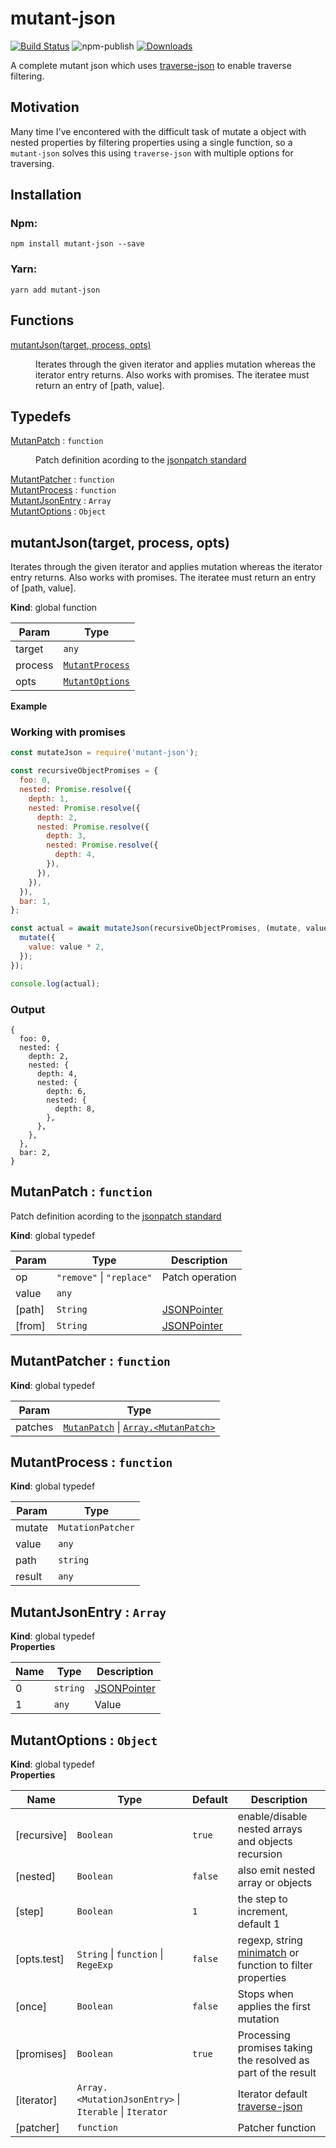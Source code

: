 # mutant-json

[![Build Status](https://travis-ci.org/rubeniskov/mutant-json.svg?branch=master)](https://travis-ci.org/rubeniskov/mutant-json)
![npm-publish](https://github.com/rubeniskov/mutant-json/workflows/npm-publish/badge.svg)
[![Downloads](https://img.shields.io/npm/dw/mutant-json)](https://www.npmjs.com/package/mutant-json)

A complete mutant json which uses [traverse-json](https://github.com/rubeniskov/traverse-json) to enable traverse filtering.

## Motivation

Many time I've encontered with the difficult task of mutate a object with nested properties by filtering properties using a single function, so a `mutant-json` solves this using `traverse-json` with multiple options for traversing.


## Installation

### Npm:
```shell
npm install mutant-json --save
```
### Yarn:
```shell
yarn add mutant-json
```
## Functions

<dl>
<dt><a href="#mutantJson">mutantJson(target, process, opts)</a></dt>
<dd><p>Iterates through the given iterator and applies mutation
whereas the iterator entry returns. Also works with promises.
The iteratee must return an entry of [path, value].</p>
</dd>
</dl>

## Typedefs

<dl>
<dt><a href="#MutanPatch">MutanPatch</a> : <code>function</code></dt>
<dd><p>Patch definition acording to the <a href="http://jsonpatch.com/">jsonpatch standard</a></p>
</dd>
<dt><a href="#MutantPatcher">MutantPatcher</a> : <code>function</code></dt>
<dd></dd>
<dt><a href="#MutantProcess">MutantProcess</a> : <code>function</code></dt>
<dd></dd>
<dt><a href="#MutantJsonEntry">MutantJsonEntry</a> : <code>Array</code></dt>
<dd></dd>
<dt><a href="#MutantOptions">MutantOptions</a> : <code>Object</code></dt>
<dd></dd>
</dl>

<a name="mutantJson"></a>

## mutantJson(target, process, opts)
Iterates through the given iterator and applies mutation
whereas the iterator entry returns. Also works with promises.
The iteratee must return an entry of [path, value].

**Kind**: global function  

| Param | Type |
| --- | --- |
| target | <code>any</code> | 
| process | [<code>MutantProcess</code>](#MutantProcess) | 
| opts | [<code>MutantOptions</code>](#MutantOptions) | 

**Example**  
### Working with promises

```javascript
const mutateJson = require('mutant-json');

const recursiveObjectPromises = {
  foo: 0,
  nested: Promise.resolve({
    depth: 1,
    nested: Promise.resolve({
      depth: 2,
      nested: Promise.resolve({
        depth: 3,
        nested: Promise.resolve({
          depth: 4,
        }),
      }),
    }),
  }),
  bar: 1,
};

const actual = await mutateJson(recursiveObjectPromises, (mutate, value) => {
  mutate({
    value: value * 2,
  });
});

console.log(actual);
```

### Output
```
{
  foo: 0,
  nested: {
    depth: 2,
    nested: {
      depth: 4,
      nested: {
        depth: 6,
        nested: {
          depth: 8,
        },
      },
    },
  },
  bar: 2,
}
```
<a name="MutanPatch"></a>

## MutanPatch : <code>function</code>
Patch definition acording to the [jsonpatch standard](http://jsonpatch.com/)

**Kind**: global typedef  

| Param | Type | Description |
| --- | --- | --- |
| op | <code>&quot;remove&quot;</code> \| <code>&quot;replace&quot;</code> | Patch operation |
| value | <code>any</code> |  |
| [path] | <code>String</code> | [JSONPointer](https://tools.ietf.org/html/rfc6901) |
| [from] | <code>String</code> | [JSONPointer](https://tools.ietf.org/html/rfc6901) |

<a name="MutantPatcher"></a>

## MutantPatcher : <code>function</code>
**Kind**: global typedef  

| Param | Type |
| --- | --- |
| patches | [<code>MutanPatch</code>](#MutanPatch) \| [<code>Array.&lt;MutanPatch&gt;</code>](#MutanPatch) | 

<a name="MutantProcess"></a>

## MutantProcess : <code>function</code>
**Kind**: global typedef  

| Param | Type |
| --- | --- |
| mutate | <code>MutationPatcher</code> | 
| value | <code>any</code> | 
| path | <code>string</code> | 
| result | <code>any</code> | 

<a name="MutantJsonEntry"></a>

## MutantJsonEntry : <code>Array</code>
**Kind**: global typedef  
**Properties**

| Name | Type | Description |
| --- | --- | --- |
| 0 | <code>string</code> | [JSONPointer](https://tools.ietf.org/html/rfc6901) |
| 1 | <code>any</code> | Value |

<a name="MutantOptions"></a>

## MutantOptions : <code>Object</code>
**Kind**: global typedef  
**Properties**

| Name | Type | Default | Description |
| --- | --- | --- | --- |
| [recursive] | <code>Boolean</code> | <code>true</code> | enable/disable nested arrays and objects recursion |
| [nested] | <code>Boolean</code> | <code>false</code> | also emit nested array or objects |
| [step] | <code>Boolean</code> | <code>1</code> | the step to increment, default 1 |
| [opts.test] | <code>String</code> \| <code>function</code> \| <code>RegeExp</code> | <code>false</code> | regexp, string [minimatch](https://www.npmjs.com/package/minimatch) or function to filter properties |
| [once] | <code>Boolean</code> | <code>false</code> | Stops when applies the first mutation |
| [promises] | <code>Boolean</code> | <code>true</code> | Processing promises taking the resolved as part of the result |
| [iterator] | <code>Array.&lt;MutationJsonEntry&gt;</code> \| <code>Iterable</code> \| <code>Iterator</code> |  | Iterator default [traverse-json](https://github.com/rubeniskov/traverse-json) |
| [patcher] | <code>function</code> |  | Patcher function |

